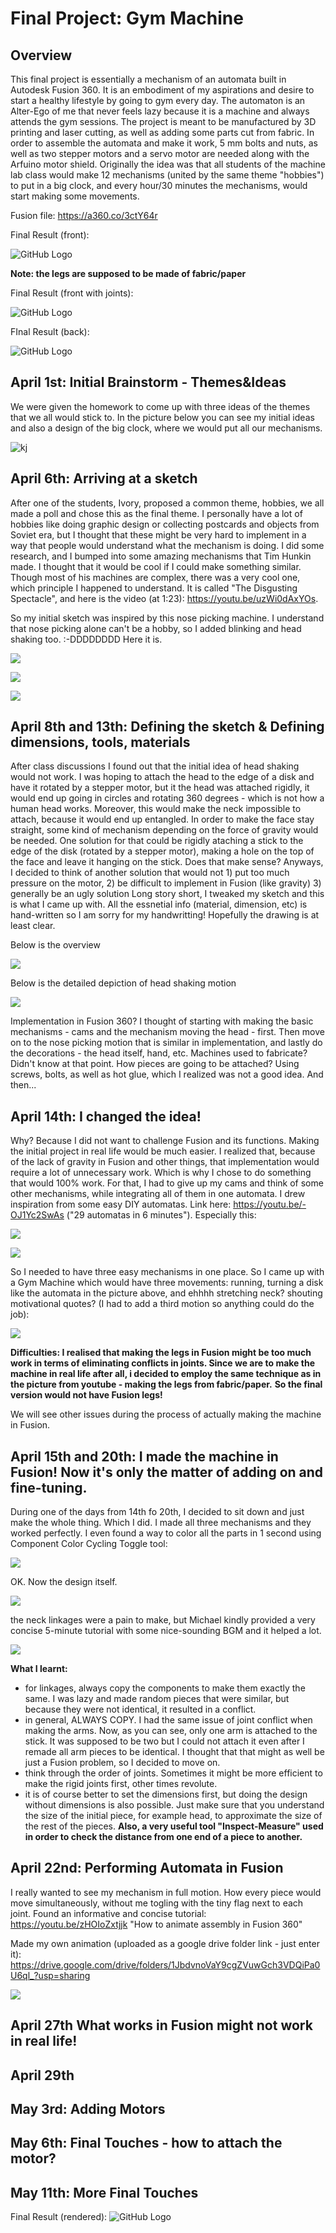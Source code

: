 # Final Project: Gym Machine
## Overview
This final project is essentially a mechanism of an automata built in Autodesk Fusion 360. It is an embodiment of my aspirations and desire to start a healthy lifestyle by going to gym every day. The automaton is an Alter-Ego of me that never feels lazy because it is a machine and always attends the gym sessions. 
The project is meant to be manufactured by 3D printing and laser cutting, as well as adding some parts cut from fabric. In order to assemble the automata and make it work, 5 mm bolts and nuts, as well as two stepper motors and a servo motor are needed along with the Arfuino motor shield. 
Originally the idea was that all students of the machine lab class would make 12 mechanisms (united by the same theme "hobbies") to put in a big clock, and every hour/30 minutes the mechanisms, would start making some movements. 

Fusion file: https://a360.co/3ctY64r

Final Result (front):

![GitHub Logo](frontno.png)

**Note: the legs are supposed to be made of fabric/paper**

Final Result (front with joints):

![GitHub Logo](frontyes.png)


FInal Result (back):

![GitHub Logo](backno.png)


## April 1st: Initial Brainstorm - Themes&Ideas

We were given the homework to come up with three ideas of the themes that we all would stick to.
In the picture below you can see my initial ideas and also a design of the big clock, where we would put all our mechanisms.

![kj](aideas.png)

## April 6th: Arriving at a sketch
After one of the students, Ivory, proposed a common theme, hobbies, we all made a poll and chose this as the final theme.
I personally have a lot of hobbies like doing graphic design or collecting postcards and objects from Soviet era, but I thought that these might be very hard to implement in a way that people would understand what the mechanism is doing.
I did some research, and I bumped into some amazing mechanisms that Tim Hunkin made. I thought that it would be cool if I could make something similar. Though most of his machines are complex, there was a very cool one, which principle I happened to understand. It is called "The Disgusting Spectacle", and here is the video (at 1:23): https://youtu.be/uzWi0dAxYOs. 

So my initial sketch was inspired by this nose picking machine. I understand that nose picking alone can't be a hobby, so I added blinking and head shaking too. :-DDDDDDDD
Here it is. 

![](nose_picking.png)

![](blinking.png)

![](head_shaking.png)

## April 8th and 13th: Defining the sketch & Defining dimensions, tools, materials
After class discussions I found out that the initial idea of head shaking would not work. I was hoping to attach the head to the edge of a disk and have it rotated by a stepper motor, but it the head was attached rigidly, it would end up going in circles and rotating 360 degrees - which is not how a human head works. Moreover, this would make the neck impossible to attach, because it would end up entangled. In order to make the face stay straight, some kind of mechanism depending on the force of gravity would be needed. One solution for that could be rigidly ataching a stick to the edge of the disk (rotated by a stepper motor), making a hole on the top of the face and leave it hanging on the stick. Does that make sense? Anyways, I decided to think of another solution that would not 1) put too much pressure on the motor, 2) be difficult to implement in Fusion (like gravity) 3) generally be an ugly solution
Long story short, I tweaked my sketch and this is what I came up with. All the essnetial info (material, dimension, etc) is hand-written so I am sorry for my handwritting! Hopefully the drawing is at least clear.

Below is the overview

![](norm_box_head.png)

Below is the detailed depiction of head shaking motion 

![](dead_head.png)

Implementation in Fusion 360? I thought of starting with making the basic mechanisms - cams and the mechanism moving the head - first. Then move on to the nose picking motion that is similar in implementation, and lastly do the decorations - the head itself, hand, etc.
Machines used to fabricate? Didn't know at that point. 
How pieces are going to be attached? Using screws, bolts, as well as hot glue, which I realized was not a good idea. 
And then...

## April 14th: I changed the idea!

Why? Because I did not want to challenge Fusion and its functions. Making the initial project in real life would be much easier. I realized that, because of the lack of gravity in Fusion and other things, that implementation would require a lot of unnecessary work. Which is why I chose to do something that would 100% work. For that, I had to give up my cams and think of some other mechanisms, while integrating all of them in one automata.
I drew inspiration from some easy DIY automatas. Link here: https://youtu.be/-OJ1Yc2SwAs ("29 automatas in 6 minutes").
Especially this:

![](running.png)

![](kachok.png)

So I needed to have three easy mechanisms in one place. So I came up with a Gym Machine which would have three movements: running, turning a disk like the automata in the picture above, and ehhhh stretching neck? shouting motivational quotes? (I had to add a third motion so anything could do the job):


![](IMG_1442.PNG)

**Difficulties: I realised that making the legs in Fusion might be too much work in terms of eliminating conflicts in joints. Since we are to make the machine in real life after all, i decided to employ the same technique as in the picture from youtube - making the legs from fabric/paper.**
**So the final version would not have Fusion legs!**

We will see other issues during the process of actually making the machine in Fusion. 

## April 15th and 20th: I made the machine in Fusion! Now it's only the matter of adding on and fine-tuning.

During one of the days from 14th fo 20th, I decided to sit down and just make the whole thing. Which I did.
I made all three mechanisms and they worked perfectly. 
I even found a way to color all the parts in 1 second using Component Color Cycling Toggle tool:

![](toggle.png)

OK. Now the design itself.

![](initial.png)

the neck linkages were a pain to make, but Michael kindly provided a very concise 5-minute tutorial with some nice-sounding BGM and it helped a lot.

![](neck.png)

**What I learnt:**
- for linkages, always copy the components to make them exactly the same. I was lazy and made random pieces that were similar, but because they were not identical, it resulted in a conflict.
- in general, ALWAYS COPY. I had the same issue of joint conflict when making the arms. Now, as you can see, only one arm is attached to the stick. It was supposed to be two but I could not attach it even after I remade all arm pieces to be identical. I thought that that might as well be just a Fusion problem, so I decided to move on. 
- think through the order of joints. Sometimes it might be more efficient to make the rigid joints first, other times revolute.
- it is of course better to set the dimensions first, but doing the design without dimensions is also possible. Just make sure that you understand the size of the initial piece, for example head, to approximate the size of the rest of the pieces. 
**Also, a very useful tool "Inspect-Measure" used in order to check the distance from one end of a piece to another.**

## April 22nd: Performing Automata in Fusion

I really wanted to see my mechanism in full motion. How every piece would move simultaneously, without me togling with the tiny flag next to each joint. Found an informative and concise tutorial: https://youtu.be/zHOIoZxtjjk "How to animate assembly in Fusion 360"

Made my own animation (uploaded as a google drive folder link - just enter it):
https://drive.google.com/drive/folders/1JbdvnoVaY9cgZVuwGch3VDQiPa0U6ql_?usp=sharing

![](assembly.png)

## April 27th What works in Fusion might not work in real life!

## April 29th

## May 3rd: Adding Motors

## May 6th: Final Touches - how to attach the motor?

## May 11th: More Final Touches

Final Result (rendered):
![GitHub Logo](Gym_end.png)
